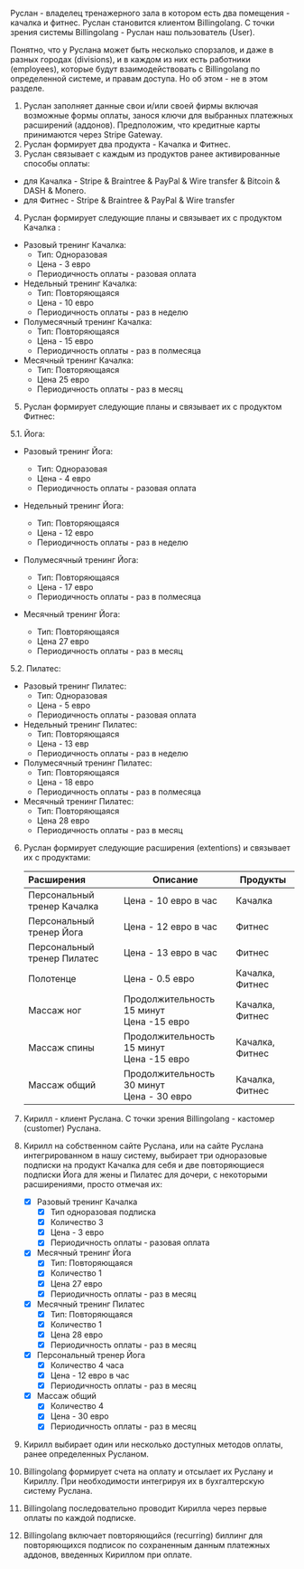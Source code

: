 Руслан - владелец тренажерного зала в котором есть два помещения - качалка и фитнес.
Руслан становится клиентом Billingolang. С точки зрения системы Billingolang - Руслан наш пользователь (User).

Понятно, что у Руслана может быть несколько спорзалов, и даже в разных городах (divisions), и в каждом из них есть работники (employees), которые будут взаимодействовать с Billingolang по определенной системе, и правам доступа. Но об этом - не в этом разделе.

1. Руслан заполняет данные свои и/или своей фирмы включая возможные формы оплаты, занося ключи для выбранных платежных расширений (аддонов). Предположим, что кредитные карты принимаются через Stripe Gateway.
2. Руслан формирует два продукта - Качалка и Фитнес.
3. Руслан связывает с каждым из продуктов ранее активированные способы оплаты:
* для Качалка - Stripe & Braintree & PayPal & Wire transfer & Bitcoin & DASH & Monero. 
* для Фитнес - Stripe & Braintree & PayPal & Wire transfer
4. Руслан формирует следующие планы и связывает их с продуктом Качалка :
  - Разовый тренинг Качалка:
    - Тип: Одноразовая
    - Цена - 3 евро
    - Периодичность оплаты - разовая оплата
  - Недельный тренинг Качалка:
    - Тип: Повторяющаяся
    - Цена - 10 евро
    - Периодичность оплаты - раз в неделю
  - Полумесячный тренинг Качалка:
    - Тип: Повторяющаяся
    - Цена - 15 евро
    - Периодичность оплаты - раз в полмесяца
  - Месячный тренинг Качалка:
    - Тип: Повторяющаяся
    - Цена 25 евро
    - Периодичность оплаты - раз в месяц
5. Руслан формирует следующие планы и связывает их с продуктом Фитнес:

  5.1. Йога:

  * Разовый тренинг Йога:
    * Тип: Одноразовая
    * Цена - 4 евро
    * Периодичность оплаты - разовая оплата

  * Недельный тренинг Йога:
    * Тип: Повторяющаяся 
    * Цена - 12 евро
    * Периодичность оплаты - раз в неделю
  * Полумесячный тренинг Йога:
    * Тип: Повторяющаяся
    * Цена - 17 евро
    * Периодичность оплаты - раз в полмесяца
  * Месячный тренинг Йога:
    * Тип: Повторяющаяся
    * Цена 27 евро
    * Периодичность оплаты - раз в месяц

  5.2. Пилатес:

  * Разовый тренинг Пилатес:
    * Тип: Одноразовая
    * Цена - 5 евро
    *  Периодичность оплаты - разовая оплата
  * Недельный тренинг Пилатес:
    * Тип: Повторяющаяся
    * Цена - 13 евр
    * Периодичность оплаты - раз в неделю
  * Полумесячный тренинг Пилатес:
    * Тип: Повторяющаяся
    * Цена - 18 евро
    * Периодичность оплаты - раз в полмесяца
  * Месячный тренинг Пилатес:
    * Тип: Повторяющаяся
    * Цена 28 евро
    *  Периодичность оплаты - раз в месяц

6. Руслан формирует следующие расширения (extentions) и связывает их с продуктами:

   | Расширения                  | Описание                                       | Продукты        |
   | :-------------------------- | ---------------------------------------------- | --------------- |
   | Персональный тренер Качалка | Цена - 10 евро в час                           | Качалка         |
   | Персональный тренер Йога    | Цена - 12 евро в час                           | Фитнес          |
   | Персональный тренер Пилатес | Цена - 13 евро в час                           | Фитнес          |
   | Полотенце                   | Цена - 0.5 евро                                | Качалка, Фитнес |
   | Массаж ног                  | Продолжительность 15 минут<br />Цена -15 евро  | Качалка, Фитнес |
   | Массаж спины                | Продолжительность 15 минут<br />Цена -15 евро  | Качалка, Фитнес |
   | Массаж общий                | Продолжительность 30 минут<br />Цена - 30 евро | Качалка, Фитнес |

7. Кирилл - клиент Руслана. С точки зрения Billingolang - кастомер (customer) Руслана.

8. Кирилл на собственном сайте Руслана, или на сайте Руслана интегрированном в нашу систему, выбирает три одноразовые подписки на продукт Качалка для себя и две повторяющиеся  подписки  Йога для жены и Пилатес для дочери, с некоторыми расширениями, просто отмечая их:

   - [x] Разовый тренинг Качалка
     - [x] Тип одноразовая подписка
     - [x] Количество 3
     - [x] Цена - 3 евро
     - [x] Периодичность оплаты - разовая оплата
   - [x] Месячный тренинг Йога
     - [x] Тип: Повторяющаяся
     - [x] Количество 1
     - [x] Цена 27 евро
     - [x] Периодичность оплаты - раз в месяц
   - [x] Месячный тренинг Пилатес
     - [x] Тип: Повторяющаяся
     - [x] Количество 1
     - [x] Цена 28 евро
     - [x] Периодичность оплаты - раз в месяц
   - [x] Персональный тренер Йога
     - [x] Количество 4 часа
     - [x] Цена - 12 евро в час
     - [x] Периодичность оплаты - раз в месяц
   - [x] Массаж общий
     - [x] Количество 4
     - [x] Цена - 30 евро
     - [x] Периодичность оплаты - раз в месяц

9.  Кирилл выбирает один или несколько доступных методов оплаты, ранее определенных Русланом.

10. Billingolang формирует счета на оплату и отсылает их Руслану и Кириллу. При необходимости интегрируя их в бухгалтерскую систему Руслана.

11. Billingolang последовательно проводит Кирилла через первые оплаты по каждой подписке.

12. Billingolang включает повторяющийся (recurring) биллинг для повторяющихся подписок по сохраненным данным платежных аддонов, введенных Кириллом при оплате.
